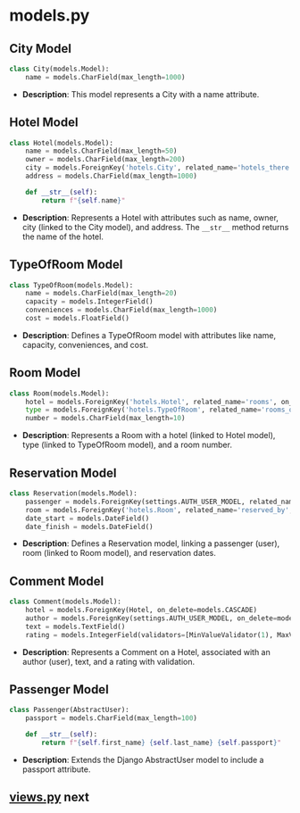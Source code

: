 # models.py

## City Model

```python
class City(models.Model):
    name = models.CharField(max_length=1000)
```

- **Description**: This model represents a City with a name attribute.

## Hotel Model

```python
class Hotel(models.Model):
    name = models.CharField(max_length=50)
    owner = models.CharField(max_length=200)
    city = models.ForeignKey('hotels.City', related_name='hotels_there', on_delete=models.CASCADE)
    address = models.CharField(max_length=1000)

    def __str__(self):
        return f"{self.name}"
```

- **Description**: Represents a Hotel with attributes such as name, owner, city (linked to the City model), and address. The `__str__` method returns the name of the hotel.

## TypeOfRoom Model

```python
class TypeOfRoom(models.Model):
    name = models.CharField(max_length=20)
    capacity = models.IntegerField()
    conveniences = models.CharField(max_length=1000)
    cost = models.FloatField()
```

- **Description**: Defines a TypeOfRoom model with attributes like name, capacity, conveniences, and cost.

## Room Model

```python
class Room(models.Model):
    hotel = models.ForeignKey('hotels.Hotel', related_name='rooms', on_delete=models.CASCADE)
    type = models.ForeignKey('hotels.TypeOfRoom', related_name='rooms_of_this_type', on_delete=models.CASCADE)
    number = models.CharField(max_length=10)
```

- **Description**: Represents a Room with a hotel (linked to Hotel model), type (linked to TypeOfRoom model), and a room number.

## Reservation Model

```python
class Reservation(models.Model):
    passenger = models.ForeignKey(settings.AUTH_USER_MODEL, related_name='user_reservations', on_delete=models.CASCADE)
    room = models.ForeignKey('hotels.Room', related_name='reserved_by', on_delete=models.CASCADE)
    date_start = models.DateField()
    date_finish = models.DateField()
```

- **Description**: Defines a Reservation model, linking a passenger (user), room (linked to Room model), and reservation dates.

## Comment Model

```python
class Comment(models.Model):
    hotel = models.ForeignKey(Hotel, on_delete=models.CASCADE)
    author = models.ForeignKey(settings.AUTH_USER_MODEL, on_delete=models.CASCADE)
    text = models.TextField()
    rating = models.IntegerField(validators=[MinValueValidator(1), MaxValueValidator(10)])
```

- **Description**: Represents a Comment on a Hotel, associated with an author (user), text, and a rating with validation.

## Passenger Model

```python
class Passenger(AbstractUser):
    passport = models.CharField(max_length=100)

    def __str__(self):
        return f"{self.first_name} {self.last_name} {self.passport}"
```

- **Description**: Extends the Django AbstractUser model to include a passport attribute.

## [views.py](views.md) next